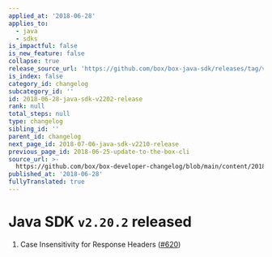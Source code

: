 ```yaml
---
applied_at: '2018-06-28'
applies_to:
  - java
  - sdks
is_impactful: false
is_new_feature: false
collapse: true
release_source_url: 'https://github.com/box/box-java-sdk/releases/tag/v2.20.2'
is_index: false
category_id: changelog
subcategory_id: ''
id: 2018-06-28-java-sdk-v2202-release
rank: null
total_steps: null
type: changelog
sibling_id: ''
parent_id: changelog
next_page_id: 2018-07-06-java-sdk-v2210-release
previous_page_id: 2018-06-25-update-to-the-box-cli
source_url: >-
  https://github.com/box/box-developer-changelog/blob/main/content/2018/06-28-java-sdk-v2202-release.md
published_at: '2018-06-28'
fullyTranslated: true
---
```

# Java SDK `v2.20.2` released

1. Case Insensitivity for Response Headers ([#620](https://github.com/box/box-java-sdk/pull/620))

